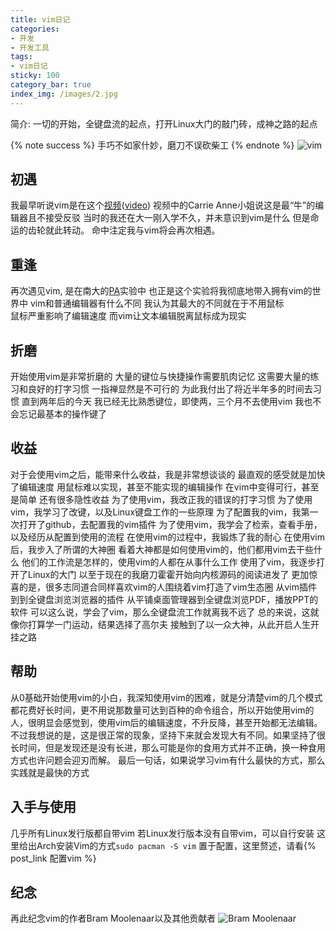 ```yaml
---
title: vim日记
categories:
- 开发
- 开发工具
tags:
- vim日记
sticky: 100
category_bar: true
index_img: /images/2.jpg
---
```

简介: 一切的开始，全键盘流的起点，打开Linux大门的敲门砖，成神之路的起点
<!-- more -->
{% note success %}
手巧不如家什妙，磨刀不误砍柴工
{% endnote %}
![vim](/images/commemorate/vim.png)
## 初遇
我最早听说vim是在这个[视频](https://www.bilibili.com/video/BV1EW411u7th/?spm_id_from=333.999.0.0&vd_source=8836eda798f42e634172036484104534)([video](https://www.youtube.com/watch?v=tpIctyqH29Q&list=PL8dPuuaLjXtNlUrzyH5r6jN9ulIgZBpdo))
视频中的Carrie Anne小姐说这是最“牛”的编辑器且不接受反驳
当时的我还在大一刚入学不久，并未意识到vim是什么
但是命运的齿轮就此转动。
命中注定我与vim将会再次相遇。
## 重逢
再次遇见vim, 是在南大的[PA](https://github.com/NJU-ProjectN/ics-pa)实验中
也正是这个实验将我彻底地带入拥有vim的世界中
vim和普通编辑器有什么不同
我认为其最大的不同就在于不用鼠标  
鼠标严重影响了编辑速度
而vim让文本编辑脱离鼠标成为现实
## 折磨
开始使用vim是非常折磨的
大量的键位与快捷操作需要肌肉记忆
这需要大量的练习和良好的打字习惯
一指禅显然是不可行的
为此我付出了将近半年多的时间去习惯
直到两年后的今天
我已经无比熟悉键位，即使两，三个月不去使用vim
我也不会忘记最基本的操作键了
## 收益
对于会使用vim之后，能带来什么收益，我是非常想谈谈的
最直观的感受就是加快了编辑速度
用鼠标难以实现，甚至不能实现的编辑操作
在vim中变得可行，甚至是简单
还有很多隐性收益
为了使用vim，我改正我的错误的打字习惯
为了使用vim，我学习了改键，以及Linux键盘工作的一些原理
为了配置我的vim，我第一次打开了github，去配置我的vim插件
为了使用vim，我学会了检索，查看手册，以及经历从配置到使用的流程
在使用vim的过程中，我锻炼了我的耐心
在使用vim后，我步入了所谓的大神圈
看着大神都是如何使用vim的，他们都用vim去干些什么
他们的工作流是怎样的，使用vim的人都在从事什么工作
使用了vim，我逐步打开了Linux的大门
以至于现在的我磨刀霍霍开始向内核源码的阅读进发了
更加惊喜的是，很多志同道合同样喜欢vim的人围绕着vim打造了vim生态圈
从vim插件到到全键盘浏览浏览器的插件
从平铺桌面管理器到全键盘浏览PDF，播放PPT的软件
可以这么说，学会了vim，那么全键盘流工作就离我不远了
总的来说，这就像你打算学一门运动，结果选择了高尔夫
接触到了以一众大神，从此开启人生开挂之路
## 帮助
从0基础开始使用vim的小白，我深知使用vim的困难，就是分清楚vim的几个模式都花费好长时间，更不用说那数量可达到百种的命令组合，所以开始使用vim的人，很明显会感觉到，使用vim后的编辑速度，不升反降，甚至开始都无法编辑。
不过我想说的是，这是很正常的现象，坚持下来就会发现大有不同。如果坚持了很长时间，但是发现还是没有长进，那么可能是你的食用方式并不正确，换一种食用方式也许问题会迎刃而解。
最后一句话，如果说学习vim有什么最快的方式，那么实践就是最快的方式
## 入手与使用
几乎所有Linux发行版都自带vim
若Linux发行版本没有自带vim，可以自行安装
这里给出Arch安装Vim的方式`sudo pacman -S vim`
置于配置，这里赘述，请看{% post_link 配置vim %}
## 纪念
再此纪念vim的作者Bram Moolenaar以及其他贡献者
![Bram Moolenaar](/images/commemorate/Bram_Moolenaar.jpg)

